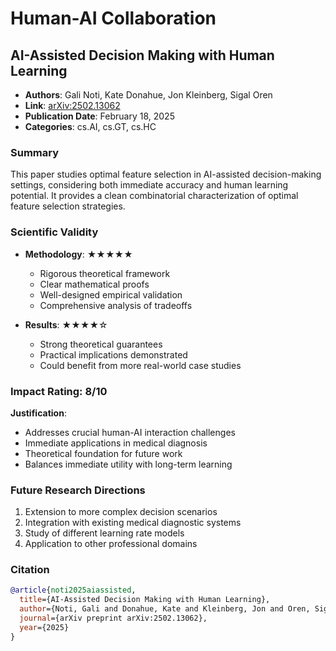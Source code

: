 # Human-AI Collaboration

## AI-Assisted Decision Making with Human Learning
- **Authors**: Gali Noti, Kate Donahue, Jon Kleinberg, Sigal Oren
- **Link**: [arXiv:2502.13062](https://arxiv.org/abs/2502.13062)
- **Publication Date**: February 18, 2025
- **Categories**: cs.AI, cs.GT, cs.HC

### Summary
This paper studies optimal feature selection in AI-assisted decision-making settings, considering both immediate accuracy and human learning potential. It provides a clean combinatorial characterization of optimal feature selection strategies.

### Scientific Validity
- **Methodology**: ★★★★★
  - Rigorous theoretical framework
  - Clear mathematical proofs
  - Well-designed empirical validation
  - Comprehensive analysis of tradeoffs

- **Results**: ★★★★☆
  - Strong theoretical guarantees
  - Practical implications demonstrated
  - Could benefit from more real-world case studies

### Impact Rating: 8/10
**Justification**:
- Addresses crucial human-AI interaction challenges
- Immediate applications in medical diagnosis
- Theoretical foundation for future work
- Balances immediate utility with long-term learning

### Future Research Directions
1. Extension to more complex decision scenarios
2. Integration with existing medical diagnostic systems
3. Study of different learning rate models
4. Application to other professional domains

### Citation
```bibtex
@article{noti2025aiassisted,
  title={AI-Assisted Decision Making with Human Learning},
  author={Noti, Gali and Donahue, Kate and Kleinberg, Jon and Oren, Sigal},
  journal={arXiv preprint arXiv:2502.13062},
  year={2025}
}
```
